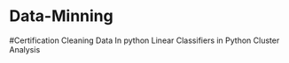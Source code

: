 # Data-Minning


#Certification
Cleaning Data In python
Linear Classifiers in Python
Cluster Analysis
